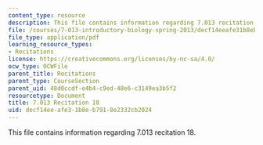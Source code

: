 ```yaml
---
content_type: resource
description: This file contains information regarding 7.013 recitation 18.
file: /courses/7-013-introductory-biology-spring-2013/decf14eeafe31b8eb7918e2332cb2024_MIT7_013S12_Recitation_18.pdf
file_type: application/pdf
learning_resource_types:
- Recitations
license: https://creativecommons.org/licenses/by-nc-sa/4.0/
ocw_type: OCWFile
parent_title: Recitations
parent_type: CourseSection
parent_uid: 48d0ccdf-e4b4-c9ed-48e6-c3149ea3b5f2
resourcetype: Document
title: 7.013 Recitation 18
uid: decf14ee-afe3-1b8e-b791-8e2332cb2024
---
```

This file contains information regarding 7.013 recitation 18.